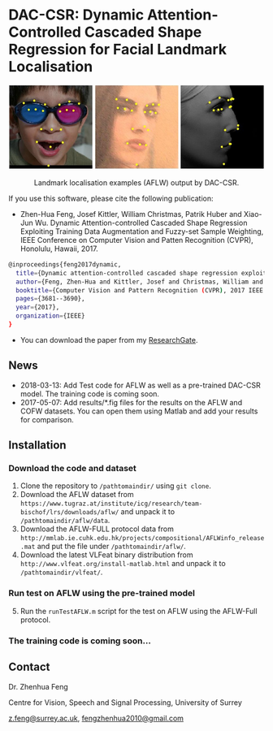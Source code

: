 # DAC-CSR: Dynamic Attention-Controlled Cascaded Shape Regression for Facial Landmark Localisation

<div align="center">
  <img src="results/examples.jpg" width="600px" />
  <p>Landmark localisation examples (AFLW) output by DAC-CSR.</p>
</div>

If you use this software, please cite the following publication:

* Zhen-Hua Feng, Josef Kittler, William Christmas, Patrik Huber and Xiao-Jun Wu. Dynamic Attention-controlled Cascaded Shape Regression Exploiting Training Data Augmentation and Fuzzy-set Sample Weighting, IEEE Conference on Computer Vision and Patten Recognition (CVPR), Honolulu, Hawaii, 2017.
```sh
@inproceedings{feng2017dynamic,
  title={Dynamic attention-controlled cascaded shape regression exploiting training data augmentation and fuzzy-set sample weighting},
  author={Feng, Zhen-Hua and Kittler, Josef and Christmas, William and Huber, Patrik and Wu, Xiao-Jun},
  booktitle={Computer Vision and Pattern Recognition (CVPR), 2017 IEEE Conference on},
  pages={3681--3690},
  year={2017},
  organization={IEEE}
}
```

* You can download the paper from my [ResearchGate].

## News
* 2018-03-13: Add Test code for AFLW as well as a pre-trained DAC-CSR model. The training code is coming soon.
* 2017-05-07: Add results/*.fig files for the results on the AFLW and COFW datasets. You can open them using Matlab and add your results for comparison.


## Installation

### Download the code and dataset
1. Clone the repository to `/pathtomaindir/` using `git clone`.
2. Download the AFLW dataset from `https://www.tugraz.at/institute/icg/research/team-bischof/lrs/downloads/aflw/` and unpack it to `/pathtomaindir/aflw/data`.
3. Download the AFLW-FULL protocol data from `http://mmlab.ie.cuhk.edu.hk/projects/compositional/AFLWinfo_release.mat` and put the file under `/pathtomaindir/aflw/`.
4. Download the latest VLFeat binary distribution from `http://www.vlfeat.org/install-matlab.html` and unpack it to `/pathtomaindir/vlfeat/`.

### Run test on AFLW using the pre-trained model 
5. Run the `runTestAFLW.m` script for the test on AFLW using the AFLW-Full protocol.

### The training code is coming soon...

## Contact

Dr. Zhenhua Feng

Centre for Vision, Speech and Signal Processing, University of Surrey

z.feng@surrey.ac.uk, fengzhenhua2010@gmail.com

 [ResearchGate]: <https://www.researchgate.net/publication/310440905_Dynamic_Attention-controlled_Cascaded_Shape_Regression_Exploiting_Training_Data_Augmentation_and_Fuzzy-set_Sample_Weighting>


